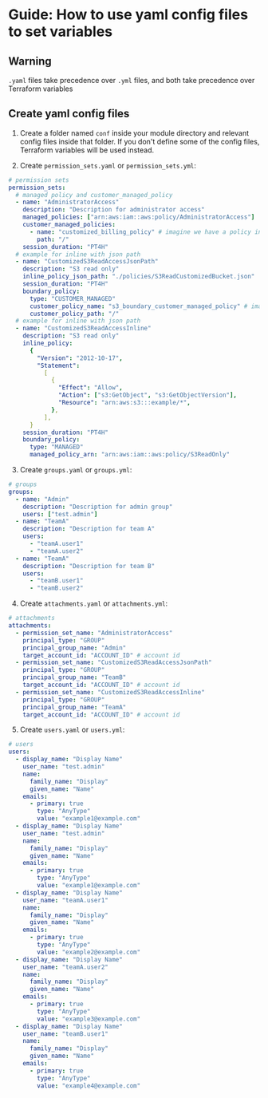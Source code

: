 # Guide: How to use yaml config files to set variables

## Warning

`.yaml` files take precedence over `.yml` files, and both take precedence over Terraform variables

## Create yaml config files

1. Create a folder named `conf` inside your module directory and relevant config files inside that folder. If you don't define some of the config files, Terraform variables will be used instead.

2. Create `permission_sets.yaml` or `permission_sets.yml`:

```yaml
# permission sets
permission_sets:
  # managed policy and customer_managed_policy
  - name: "AdministratorAccess"
    description: "Description for administrator access"
    managed_policies: ["arn:aws:iam::aws:policy/AdministratorAccess"]
    customer_managed_policies:
      - name: "customized_billing_policy" # imagine we have a policy in IAM
        path: "/"
    session_duration: "PT4H"
  # example for inline with json path
  - name: "CustomizedS3ReadAccessJsonPath"
    description: "S3 read only"
    inline_policy_json_path: "./policies/S3ReadCustomizedBucket.json"
    session_duration: "PT4H"
    boundary_policy:
      type: "CUSTOMER_MANAGED"
      customer_policy_name: "s3_boundary_customer_managed_policy" # imagine we have a policy in IAM
      customer_policy_path: "/"
  # example for inline with json path
  - name: "CustomizedS3ReadAccessInline"
    description: "S3 read only"
    inline_policy:
      {
        "Version": "2012-10-17",
        "Statement":
          [
            {
              "Effect": "Allow",
              "Action": ["s3:GetObject", "s3:GetObjectVersion"],
              "Resource": "arn:aws:s3:::example/*",
            },
          ],
      }
    session_duration: "PT4H"
    boundary_policy:
      type: "MANAGED"
      managed_policy_arn: "arn:aws:iam::aws:policy/S3ReadOnly"
```

3. Create `groups.yaml` or `groups.yml`:

```yaml
# groups
groups:
  - name: "Admin"
    description: "Description for admin group"
    users: ["test.admin"]
  - name: "TeamA"
    description: "Description for team A"
    users:
      - "teamA.user1"
      - "teamA.user2"
  - name: "TeamA"
    description: "Description for team B"
    users:
      - "teamB.user1"
      - "teamB.user2"
```

4. Create `attachments.yaml` or `attachments.yml`:

```yaml
# attachments
attachments:
  - permission_set_name: "AdministratorAccess"
    principal_type: "GROUP"
    principal_group_name: "Admin"
    target_account_id: "ACCOUNT_ID" # account id
  - permission_set_name: "CustomizedS3ReadAccessJsonPath"
    principal_type: "GROUP"
    principal_group_name: "TeamB"
    target_account_id: "ACCOUNT_ID" # account id
  - permission_set_name: "CustomizedS3ReadAccessInline"
    principal_type: "GROUP"
    principal_group_name: "TeamA"
    target_account_id: "ACCOUNT_ID" # account id
```

5. Create `users.yaml` or `users.yml`:

```yaml
# users
users:
  - display_name: "Display Name"
    user_name: "test.admin"
    name:
      family_name: "Display"
      given_name: "Name"
    emails:
      - primary: true
        type: "AnyType"
        value: "example1@example.com"
  - display_name: "Display Name"
    user_name: "test.admin"
    name:
      family_name: "Display"
      given_name: "Name"
    emails:
      - primary: true
        type: "AnyType"
        value: "example1@example.com"
  - display_name: "Display Name"
    user_name: "teamA.user1"
    name:
      family_name: "Display"
      given_name: "Name"
    emails:
      - primary: true
        type: "AnyType"
        value: "example2@example.com"
  - display_name: "Display Name"
    user_name: "teamA.user2"
    name:
      family_name: "Display"
      given_name: "Name"
    emails:
      - primary: true
        type: "AnyType"
        value: "example3@example.com"
  - display_name: "Display Name"
    user_name: "teamB.user1"
    name:
      family_name: "Display"
      given_name: "Name"
    emails:
      - primary: true
        type: "AnyType"
        value: "example4@example.com"
```
